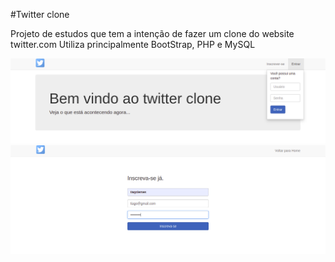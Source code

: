 #Twitter clone

Projeto de estudos que tem a intenção de fazer um clone do website twitter.com
Utiliza principalmente BootStrap, PHP e MySQL

![site](img/1.png)
![site](img/2.png)